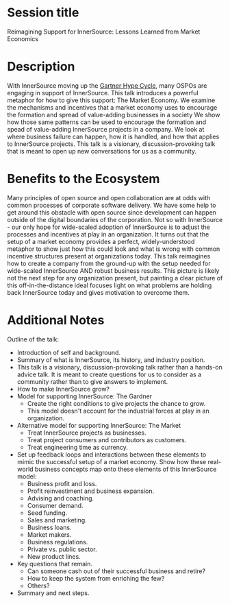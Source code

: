 # Session title

Reimagining Support for InnerSource: Lessons Learned from Market Economics

# Description

With InnerSource moving up the [Gartner Hype Cycle](https://www.gartner.com/en/newsroom/press-releases/2023-11-28-gartner-hype-cycle-shows-ai-practices-and-platform-engineering-will-reach-mainstream-adoption-in-software-engineering-in-two-to-five-years?mc_cid=0fc03067bf&mc_eid=d4411f3314),
many OSPOs are engaging in support of InnerSource.
This talk introduces a powerful metaphor for how to give this support: The Market Economy.
We examine the mechanisms and incentives that a market economy uses to encourage the formation and spread of value-adding businesses in a society
We show how those same patterns can be used to encourage the formation and spead of value-adding InnerSource projects in a company.
We look at where business failure can happen, how it is handled, and how that applies to InnerSource projects.
This talk is a visionary, discussion-provoking talk that is meant to open up new conversations for us as a community.

# Benefits to the Ecosystem

Many principles of open source and open collaboration are at odds with common processes of corporate software delivery.
We have some help to get around this obstacle with open source since development can happen outside of the digital boundaries of the corporation.
Not so with InnerSource - our only hope for wide-scaled adoption of InnerSource is to adjust the processes and incentives at play in an organization.
It turns out that the setup of a market economy provides a perfect, widely-understood metaphor to show just how this could look and what is wrong with common incentive structures present at organizations today.
This talk reimagines how to create a company from the ground-up with the setup needed for wide-scaled InnerSource AND robust business results.
This picture is likely not the next step for any organization present,
but painting a clear picture of this off-in-the-distance ideal focuses light on what problems are holding back InnerSource today and gives motivation to overcome them.

# Additional Notes

Outline of the talk:

* Introduction of self and background.
* Summary of what is InnerSource, its history, and industry position.
* This talk is a visionary, discussion-provoking talk rather than a hands-on advice talk.
It is meant to create questions for us to consider as a community rather than to give answers to implement.
* How to make InnerSource grow?
* Model for supporting InnerSource: The Gardner
  * Create the right conditions to give projects the chance to grow.
  * This model doesn't account for the industrial forces at play in an organization.
* Alternative model for supporting InnerSource: The Market
  * Treat InnerSource projects as businesses.
  * Treat project consumers and contributors as customers.
  * Treat engineering time as currency.
* Set up feedback loops and interactions between these elements to mimic the successful setup of a market economy.
Show how these real-world business concepts map onto these elements of this InnerSource model:
  * Business profit and loss.
  * Profit reinvestiment and business expansion.
  * Advising and coaching.
  * Consumer demand.
  * Seed funding.
  * Sales and marketing.
  * Business loans.
  * Market makers.
  * Business regulations.
  * Private vs. public sector.
  * New product lines.
* Key questions that remain.
  * Can someone cash out of their successful business and retire?
  * How to keep the system from enriching the few?
  * Others?
* Summary and next steps.
